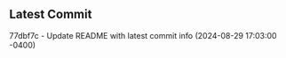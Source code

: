 
## Latest Commit
77dbf7c - Update README with latest commit info (2024-08-29 17:03:00 -0400) <Yunxi-Zhou>
